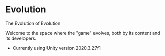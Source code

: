 # Evolution
The Evolution of Evolution

Welcome to the space where the "game" evolves, both by its content and its developers. 

- Currently using Unity version 2020.3.27f1
